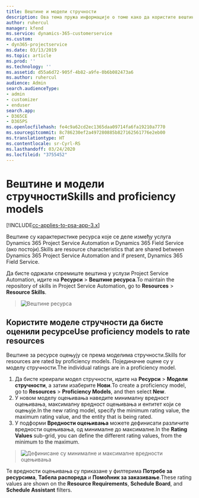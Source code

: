 ```yaml
---
title: Вештине и модели стручности
description: Ова тема пружа информације о томе како да користите вештине и моделе стручности.
author: ruhercul
manager: kfend
ms.service: dynamics-365-customerservice
ms.custom:
- dyn365-projectservice
ms.date: 03/13/2019
ms.topic: article
ms.prod: ''
ms.technology: ''
ms.assetid: d55a6d72-905f-4b82-a9fe-0b6b082473a6
ms.author: ruhercul
audience: Admin
search.audienceType:
- admin
- customizer
- enduser
search.app:
- D365CE
- D365PS
ms.openlocfilehash: fe4c9a62cd2ec1365daa09714fa6fa19210a7770
ms.sourcegitcommit: 8c786230ef2a497280885b827162561776e2eb00
ms.translationtype: HT
ms.contentlocale: sr-Cyrl-RS
ms.lasthandoff: 03/24/2020
ms.locfileid: "3755452"
---
```

# <a name="skills-and-proficiency-models"></a><span data-ttu-id="fbd15-103">Вештине и модели стручности</span><span class="sxs-lookup"><span data-stu-id="fbd15-103">Skills and proficiency models</span></span>

[!INCLUDE[cc-applies-to-psa-app-3.x](../includes/cc-applies-to-psa-app-3x.md)]

<span data-ttu-id="fbd15-104">Вештине су карактеристике ресурса које се деле између услуга Dynamics 365 Project Service Automation и Dynamics 365 Field Service (ако постоји).</span><span class="sxs-lookup"><span data-stu-id="fbd15-104">Skills are resource characteristics that are shared between Dynamics 365 Project Service Automation and if present, Dynamics 365 Field Service.</span></span> 

<span data-ttu-id="fbd15-105">Да бисте одржали спремиште вештина у услузи Project Service Automation, идите на **Ресурси** \> **Вештине ресурса**.</span><span class="sxs-lookup"><span data-stu-id="fbd15-105">To maintain the repository of skills in Project Service Automation, go to **Resources** \> **Resource Skills**.</span></span> 

> ![Вештине ресурса](media/Resource-Management-image84.png)

## <a name="use-proficiency-models-to-rate-resources"></a><span data-ttu-id="fbd15-107">Користите моделе стручности да бисте оценили ресурсе</span><span class="sxs-lookup"><span data-stu-id="fbd15-107">Use proficiency models to rate resources</span></span>

<span data-ttu-id="fbd15-108">Вештине за ресурсе оцењују се према моделима стручности.</span><span class="sxs-lookup"><span data-stu-id="fbd15-108">Skills for resources are rated by proficiency models.</span></span> <span data-ttu-id="fbd15-109">Појединачне оцене су у моделу стручности.</span><span class="sxs-lookup"><span data-stu-id="fbd15-109">The individual ratings are in a proficiency model.</span></span> 

1. <span data-ttu-id="fbd15-110">Да бисте креирали модел стручности, идите на **Ресурси** \> **Модели стручности**, а затим изаберите **Нови**.</span><span class="sxs-lookup"><span data-stu-id="fbd15-110">To create a proficiency model, go to **Resources** \> **Proficiency Models**, and then select **New**.</span></span>
2. <span data-ttu-id="fbd15-111">У новом моделу оцењивања наведите минималну вредност оцењивања, максималну вредност оцењивања и ентитет који се оцењује.</span><span class="sxs-lookup"><span data-stu-id="fbd15-111">In the new rating model, specify the minimum rating value, the maximum rating value, and the entity that is being rated.</span></span>
3. <span data-ttu-id="fbd15-112">У подформи **Вредности оцењивања** можете дефинисати различите вредности оцењивања, од минималне до максималне.</span><span class="sxs-lookup"><span data-stu-id="fbd15-112">In the **Rating Values** sub-grid, you can define the different rating values, from the minimum to the maximum.</span></span>

> ![Дефинисане су минималне и максималне вредности оцењивања](media/Resource-Management-image85.png)

<span data-ttu-id="fbd15-114">Те вредности оцењивања су приказане у филтерима **Потребе за ресурсима**, **Табела распореда** и **Помоћник за заказивање**.</span><span class="sxs-lookup"><span data-stu-id="fbd15-114">These rating values are shown on the **Resource Requirements**, **Schedule Board**, and **Schedule Assistant** filters.</span></span>
